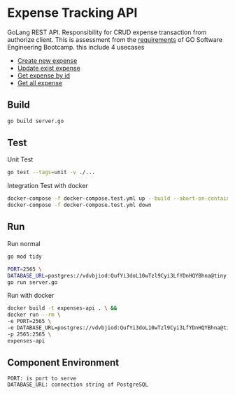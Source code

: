 # Expense Tracking API

GoLang REST API. Responsibility for CRUD expense transaction from authorize client.
This is assessment from the [requirements](docs/requirements/index.md) of GO Software Engineering Bootcamp.
this include 4 usecases 
- [Create new expense](docs/requirements/index.md#Story:-EXP01)
- [Update exist expense](docs/requirements/index.md#Story:-EXP02)
- [Get expense by id](docs/requirements/index.md#Story:-EXP03)
- [Get all expense](docs/requirements/index.md#Story:-EXP04)


## Build
```bash
go build server.go
```

## Test
Unit Test
```bash 
go test --tags=unit -v ./...
```
Integration Test with docker
```bash 
docker-compose -f docker-compose.test.yml up --build --abort-on-container-exit --exit-code-from expense_integration_test && \
docker-compose -f docker-compose.test.yml down
```

## Run
Run normal
```bash
go mod tidy 

PORT=2565 \
DATABASE_URL=postgres://vdvbjiod:QufYi3doL10wTzl9Cyi3LfYDnHQYBhna@tiny.db.elephantsql.com/vdvbjiod \
go run server.go
```
Run with docker
```bash
docker build -t expenses-api . \ &&
docker run --rm \
-e PORT=2565 \
-e DATABASE_URL=postgres://vdvbjiod:QufYi3doL10wTzl9Cyi3LfYDnHQYBhna@tiny.db.elephantsql.com/vdvbjiod \
-p 2565:2565 \
expenses-api
```

## Component Environment
```
PORT: is port to serve
DATABASE_URL: connection string of PostgreSQL
```

